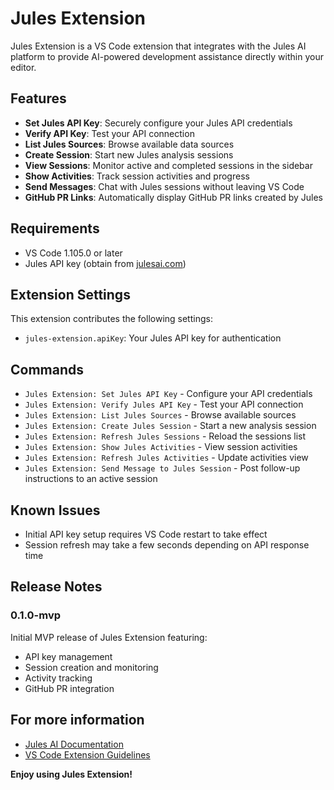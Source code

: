 # Jules Extension

Jules Extension is a VS Code extension that integrates with the Jules AI platform to provide AI-powered development assistance directly within your editor.

## Features

- **Set Jules API Key**: Securely configure your Jules API credentials
- **Verify API Key**: Test your API connection
- **List Jules Sources**: Browse available data sources
- **Create Session**: Start new Jules analysis sessions
- **View Sessions**: Monitor active and completed sessions in the sidebar
- **Show Activities**: Track session activities and progress
- **Send Messages**: Chat with Jules sessions without leaving VS Code
- **GitHub PR Links**: Automatically display GitHub PR links created by Jules

## Requirements

- VS Code 1.105.0 or later
- Jules API key (obtain from [julesai.com](https://julesai.com))

## Extension Settings

This extension contributes the following settings:

- `jules-extension.apiKey`: Your Jules API key for authentication

## Commands

- `Jules Extension: Set Jules API Key` - Configure your API credentials
- `Jules Extension: Verify Jules API Key` - Test your API connection
- `Jules Extension: List Jules Sources` - Browse available sources
- `Jules Extension: Create Jules Session` - Start a new analysis session
- `Jules Extension: Refresh Jules Sessions` - Reload the sessions list
- `Jules Extension: Show Jules Activities` - View session activities
- `Jules Extension: Refresh Jules Activities` - Update activities view
- `Jules Extension: Send Message to Jules Session` - Post follow-up instructions to an active session

## Known Issues

- Initial API key setup requires VS Code restart to take effect
- Session refresh may take a few seconds depending on API response time

## Release Notes

### 0.1.0-mvp

Initial MVP release of Jules Extension featuring:

- API key management
- Session creation and monitoring
- Activity tracking
- GitHub PR integration

## For more information

- [Jules AI Documentation](https://julesai.com/docs)
- [VS Code Extension Guidelines](https://code.visualstudio.com/api/references/extension-guidelines)

**Enjoy using Jules Extension!**
